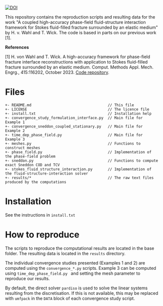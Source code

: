 [![DOI](https://zenodo.org/badge/684649214.svg)](https://zenodo.org/badge/latestdoi/684649214)

This repository contains the reproduction scripts and resulting data for the work "A coupled high-accuracy phase-field fluid-structure interaction framework for Stokes fluid-filled fracture surrounded by an elastic medium" by H. v. Wahl and T. Wick. The code is based in parts on our previous work [1].

**References**

[1] H. von Wahl and T. Wick. A high-accuracy framework for phase-field fracture interface reconstructions with application to Stokes fluid-filled fracture surrounded by an elastic medium. Comput. Methods Appl. Mech. Engrg., 415:116202, October 2023. [Code repository](https://github.com/hvonwah/stationary_phase_field_stokes_fsi/tree/v1).



# Files
```
+- README.md                                   // This file
+- LICENSE                                     // The licence file
+- install.txt                                 // Installation help
+- convergence_study_formulation_interface.py  // Main file for Example 1
+- convergence_sneddon_coupled_stationary.py   // Main file for Example 2 
+- time_dep_phase_field.py                     // Main file for Example 3
+- meshes.py                                   // Functions to construct meshes
+- phase_field.py                              // Implementation of the phase-field problem
+- sneddon.py                                  // Functions to compute exact Sneddon COD and TCV
+- stokes_fluid_structure_interaction.py       // Implementation of the fluid-structure-interaction solver
+- results/*                                   // The raw text files produced by the computations 
```

# Installation

See the instructions in `install.txt`

# How to reproduce
The scripts to reproduce the computational results are located in the base folder. The resulting data is located in the `results` directory.

The individual convergence studies presented (Examples 1 and 2) are computed using the `convergence_*.py` scripts. Example 3 can be computed using 
`time_dep_phase_field.py ` and setting the mesh parameter to reproduce our results.

By default, the direct solver `pardiso` is used to solve the linear systems resulting from the discretisation. If this is not available, this may be replaced with `umfpack` in the `DATA` block of each convergence study script.
